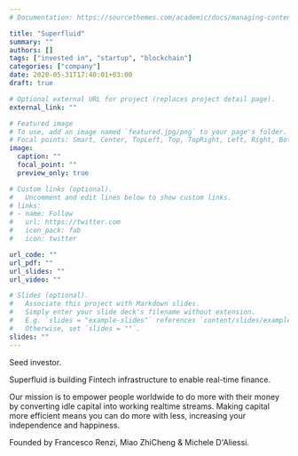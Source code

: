 ```yaml
---
# Documentation: https://sourcethemes.com/academic/docs/managing-content/

title: "Superfluid"
summary: ""
authors: []
tags: ["invested in", "startup", "blockchain"]
categories: ["company"]
date: 2020-05-31T17:40:01+03:00
draft: true

# Optional external URL for project (replaces project detail page).
external_link: ""

# Featured image
# To use, add an image named `featured.jpg/png` to your page's folder.
# Focal points: Smart, Center, TopLeft, Top, TopRight, Left, Right, BottomLeft, Bottom, BottomRight.
image:
  caption: ""
  focal_point: ""
  preview_only: true

# Custom links (optional).
#   Uncomment and edit lines below to show custom links.
# links:
# - name: Follow
#   url: https://twitter.com
#   icon_pack: fab
#   icon: twitter

url_code: ""
url_pdf: ""
url_slides: ""
url_video: ""

# Slides (optional).
#   Associate this project with Markdown slides.
#   Simply enter your slide deck's filename without extension.
#   E.g. `slides = "example-slides"` references `content/slides/example-slides.md`.
#   Otherwise, set `slides = ""`.
slides: ""
---
```

Seed investor.

Superfluid is building Fintech infrastructure to enable real-time finance.

Our mission is to empower people worldwide to do more with their money by converting idle capital into working realtime streams. Making capital more efficient means you can do more with less, increasing your independence and happiness.

Founded by Francesco Renzi, Miao ZhiCheng & Michele D'Aliessi.
